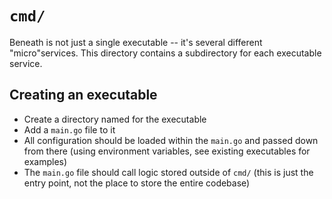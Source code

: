 # `cmd/`

Beneath is not just a single executable -- it's several different "micro"services. This directory contains a subdirectory for each executable service.

## Creating an executable

- Create a directory named for the executable
- Add a `main.go` file to it
- All configuration should be loaded within the `main.go` and passed down from there (using environment variables, see existing executables for examples)
- The `main.go` file should call logic stored outside of `cmd/` (this is just the entry point, not the place to store the entire codebase)
